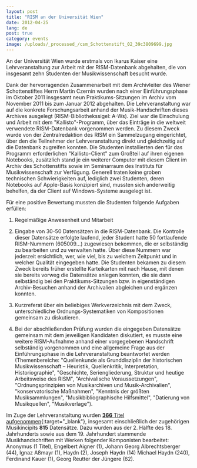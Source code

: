 ```yaml
---
layout: post
title: "RISM an der Universität Wien"
date: 2012-04-25
lang: de
post: true
category: events
image: /uploads/_processed_/csm_Schottenstift_02_39c3809699.jpg
---
```



An der Universität Wien wurde erstmals von Ikarus Kaiser eine Lehrveranstaltung zur Arbeit mit der RISM-Datenbank abgehalten, die von insgesamt zehn Studenten der Musikwissenschaft besucht wurde.

Dank der hervorragenden Zusammenarbeit mit dem Archivleiter des Wiener Schottenstiftes Herrn Martin Czernin wurden nach einer Einführungsphase im Oktober 2011 insgesamt neun Praktikums-Sitzungen im Archiv vom November 2011 bis zum Januar 2012 abgehalten. Die Lehrveranstaltung war auf die konkrete Forschungsarbeit anhand der Musik-Handschriften dieses Archives ausgelegt (RISM-Bibliothekssigel: A-Ws). Ziel war die Einschulung und Arbeit mit dem "Kallisto"-Programm, über das Einträge in die weltweit verwendete RISM-Datenbank vorgenommen werden. Zu diesem Zweck wurde von der Zentralredaktion des RISM ein Sammelzugang eingerichtet, über den die Teilnehmer der Lehrveranstaltung direkt und gleichzeitig auf die Datenbank zugreifen konnten. Die Studenten installierten den für das Programm erforderlichen "Kallisto-Client" zum Großteil auf ihren eigenen Notebooks, zusätzlich stand je ein weiterer Computer mit diesem Client im Archiv des Schottenstifts sowie im Seminarraum des Instituts für Musikwissenschaft zur Verfügung. Generell traten keine groben technischen Schwierigkeiten auf, lediglich zwei Studenten, deren Notebooks auf Apple-Basis konzipiert sind, mussten sich anderweitig behelfen, da der Client auf Windows-Systeme ausgelegt ist.

Für eine positive Bewertung mussten die Studenten folgende Aufgaben erfüllen:

1. Regelmäßige Anwesenheit und Mitarbeit

2. Eingabe von 30-50 Datensätzen in die RISM-Datenbank. Die Kontrolle dieser Datensätze erfolgte laufend, jeder Student hatte 50 fortlaufende RISM-Nummern (605009…) zugewiesen bekommen, die er selbständig zu bearbeiten und zu verwalten hatte. Über diese Nummern war jederzeit ersichtlich, wer, wie viel, bis zu welchem Zeitpunkt und in welcher Qualität eingegeben hatte. Die Studenten bekamen zu diesem Zweck bereits früher erstellte Karteikarten mit nach Hause, mit denen sie bereits vorweg die Datensätze anlegen konnten, die sie dann selbständig bei den Praktikums-Sitzungen bzw. in eigenständigen Archiv-Besuchen anhand der Archivalien abgleichen und ergänzen konnten.

3. Kurzreferat über ein beliebiges Werkverzeichnis mit dem Zweck, unterschiedliche Ordnungs-Systematiken von Kompositionen gemeinsam zu diskutieren.

4. Bei der abschließenden Prüfung wurden die eingegeben Datensätze gemeinsam mit dem jeweiligen Kandidaten diskutiert, es musste eine weitere RISM-Aufnahme anhand einer vorgegebenen Handschrift selbständig vorgenommen und eine allgemeine Frage aus der Einführungsphase in die Lehrveranstaltung beantwortet werden (Themenbereiche: "Quellenkunde als Grunddisziplin der historischen Musikwissenschaft – Heuristik, Quellenkritik, Interpretation, Historiographie", "Geschichte, Seriengliederung, Struktur und heutige Arbeitsweise des RISM", "Archivalische Voraussetzungen", "Ordnungsprinzipien von Musikarchiven und Musik-Archivalien", "konservatorische Maßnahmen", "Kenntnis der größten Musiksammlungen", "Musikbibliographische Hilfsmittel", "Datierung von Musikquellen", "Musikverlage").

Im Zuge der Lehrveranstaltung wurden [**366** Titel aufgenommen](http://opac.rism.info/index.php?id=6&no_cache=1&no_cache=1&tx_bsbsearch_pi1%5Bsmode%5D=advanced&tx_bsbsearch_pi1%5Bfield%5D%5B0%5D=ssiglum&tx_bsbsearch_pi1%5Bfield%5D%5B1%5D=sauthor&tx_bsbsearch_pi1%5Bfield%5D%5B2%5D=stitle&tx_bsbsearch_pi1%5Bquery%5D%5B0%5D=A-Ws&tx_bsbsearch_pi1%5Bquery%5D%5B1%5D=&tx_bsbsearch_pi1%5Bquery%5D%5B2%5D=&tx_bsbsearch_pi1%5Bsubmit_button%5D=Suche){:target="_blank"}, insgesamt einschließlich der zugehörigen Musikincipits **815** Datensätze. Dazu wurden aus der 2. Hälfte des 18. Jahrhunderts sowie aus dem 19. Jahrhundert stammende Musikhandschriften mit Werken folgender Komponisten bearbeitet: Anonymus (1 Titel), Engelbert Aigner (1), Johann Georg Albrechtsberger (44), Ignaz Aßmayr (1), Haydn (2), Joseph Haydn (14) Michael Haydn (240), Ferdinand Kauer (1), Georg Reutter der Jüngere (62).